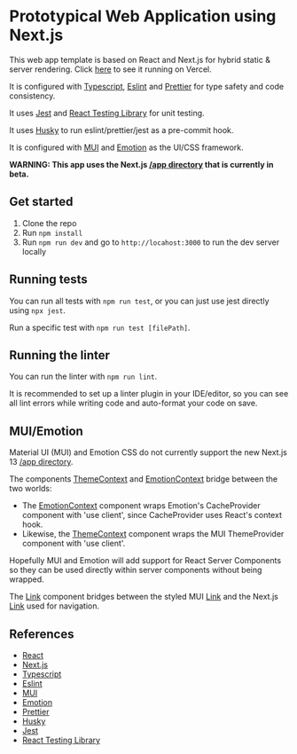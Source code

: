 # Prototypical Web Application using Next.js

This web app template is based on React and Next.js for hybrid static & server rendering.
Click [here](https://prototypical-web-app.vercel.app/) to see it running on Vercel.

It is configured with [Typescript](https://www.typescriptlang.org/), [Eslint](https://eslint.org/) and [Prettier](https://prettier.io/) for type safety and code consistency.

It uses [Jest](https://jestjs.io/) and [React Testing Library](https://testing-library.com/) for unit testing.

It uses [Husky](https://typicode.github.io/husky/) to run eslint/prettier/jest as a pre-commit hook.

It is configured with [MUI](https://mui.com/) and [Emotion](https://emotion.sh/) as the UI/CSS framework.

**WARNING: This app uses the Next.js [/app directory](https://nextjs.org/blog/next-13#new-app-directory-beta) that is currently in beta.**

## Get started

1. Clone the repo
2. Run `npm install`
3. Run `npm run dev` and go to `http://locahost:3000` to run the dev server locally

## Running tests

You can run all tests with `npm run test`, or you can just use jest directly using `npx jest`.

Run a specific test with `npm run test [filePath]`.

## Running the linter

You can run the linter with `npm run lint`.

It is recommended to set up a linter plugin in your IDE/editor, so you can see all lint errors while writing code and auto-format your code on save.

## MUI/Emotion

Material UI (MUI) and Emotion CSS do not currently support the new Next.js 13 [/app directory](https://nextjs.org/blog/next-13#new-app-directory-beta).

The components [ThemeContext](app/components/ThemeContext.tsx) and [EmotionContext](app/components/EmotionContext.tsx) bridge between the two worlds:

- The [EmotionContext](app/components/EmotionContext.tsx) component wraps Emotion's CacheProvider component with 'use client', since CacheProvider uses React's context hook.
- Likewise, the [ThemeContext](app/components/ThemeContext.tsx) component wraps the MUI ThemeProvider component with 'use client'.

Hopefully MUI and Emotion will add support for React Server Components so they can be used directly within server components without being wrapped.

The [Link](app/components/Link.tsx) component bridges between the styled MUI [Link](https://mui.com/material-ui/react-link/) and the Next.js [Link](https://nextjs.org/docs/api-reference/next/link) used for navigation.

## References

- [React](https://reactjs.org/)
- [Next.js](https://nextjs.org/)
- [Typescript](https://www.typescriptlang.org/)
- [Eslint](https://eslint.org/)
- [MUI](https://mui.com/)
- [Emotion](https://emotion.sh/)
- [Prettier](https://prettier.io/)
- [Husky](https://typicode.github.io/husky/)
- [Jest](https://jestjs.io/)
- [React Testing Library](https://testing-library.com/)
